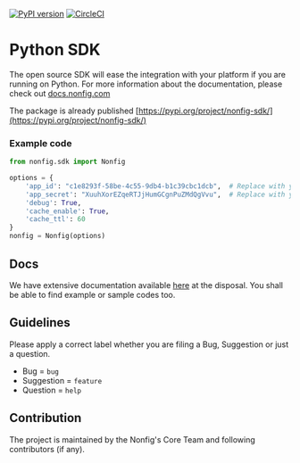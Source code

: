 [![PyPI version](https://badge.fury.io/py/nonfig-sdk.svg)](https://badge.fury.io/py/nonfig-sdk)
[![CircleCI](https://circleci.com/gh/nonfig/python-sdk/tree/master.svg?style=shield)](https://circleci.com/gh/nonfig/python-sdk/tree/master)


# Python SDK

The open source SDK will ease the integration with your platform if you are running on Python. For more information about the documentation, please check out [docs.nonfig.com](https://docs.nonfig.com)

The package is already published [https://pypi.org/project/nonfig-sdk/](https://pypi.org/project/nonfig-sdk/)

### Example code

```python
from nonfig.sdk import Nonfig

options = {
    'app_id': "c1e8293f-58be-4c55-9db4-b1c39cbc1dcb",  # Replace with your App ID
    'app_secret': "XuuhXorEZqeRTJjHumGCgnPuZMdQgVvu",  # Replace with your App Secret
    'debug': True,
    'cache_enable': True,
    'cache_ttl': 60
}
nonfig = Nonfig(options)
```

## Docs

We have extensive documentation available [here](https://docs.nonfig.com/sdk/python) at the disposal. You shall be able to find example or sample codes too.

## Guidelines

Please apply a correct label whether you are filing a Bug, Suggestion or just a question.

- Bug = `bug`
- Suggestion = `feature`
- Question = `help`


## Contribution

The project is maintained by the Nonfig's Core Team and following contributors (if any).
